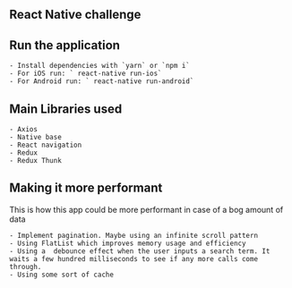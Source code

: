 ## React Native challenge

## Run the application

    - Install dependencies with `yarn` or `npm i`
    - For iOS run: ` react-native run-ios`
    - For Android run: ` react-native run-android`

## Main Libraries used

    - Axios 
    - Native base
    - React navigation
    - Redux
    - Redux Thunk

## Making it more performant

This is how this app could be more performant in case of a bog amount of data

    - Implement pagination. Maybe using an infinite scroll pattern
    - Using FlatList which improves memory usage and efficiency
    - Using a  debounce effect when the user inputs a search term. It waits a few hundred milliseconds to see if any more calls come through.
    - Using some sort of cache